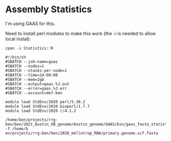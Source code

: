 # Assembly Statistics

I'm using GAAS for this.

Need to install perl modules to make this work (the -i is needed to allow local instal):
```
cpan -i Statistics::R
```

```
#!/bin/sh
#SBATCH --job-name=gaas
#SBATCH --nodes=1
#SBATCH --ntasks-per-node=1
#SBATCH --time=24:00:00
#SBATCH --mem=2gb
#SBATCH --output=gaas.%J.out
#SBATCH --error=gaas.%J.err
#SBATCH --account=def-ben

module load StdEnv/2020 perl/5.30.2
module load StdEnv/2020 bioperl/1.7.7
module load StdEnv/2020 r/4.1.2

/home/ben/projects/rrg-ben/ben/2021_Austin_XB_genome/Austin_genome/GAAS/bin/gaas_fasta_statistics.pl -f /home/b
en/projects/rrg-ben/ben/2020_mellotrop_RNA/primary.genome.scf.fasta
```
